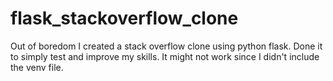 # flask_stackoverflow_clone
Out of boredom I created a stack overflow clone using python flask. Done it to simply test and improve my skills. It might not work since I didn't include the venv file.
